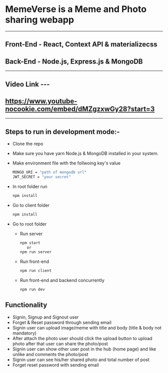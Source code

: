 # MemeVerse is a Meme and Photo sharing webapp
___
## Front-End - React, Context API & materializecss
## Back-End - Node.js, Express.js & MongoDB

---
## Video Link ---
https://www.youtube-nocookie.com/embed/dMZgzxwGy28?start=3
---
___
## Steps to run in development mode:-
* Clone the repo
* Make sure you have yarn Node.js & MongoDB installed in your system.
* Make environment file with the follwoing key's value
  
  ```bash
  MONGO_URI = "path of mongodb url"
  JWT_SECRET = "your secret"
  ```
* In root folder run
  ```bash
  npm install
  ```
* Go to client folder
  ```bash
  npm install
  ``` 
* Go to root folder
  * Run server
    ```bash 
    npm start
       or
    npm run server
    ```
  * Run front-end 
     ```bash
     npm run client
  * Run front-end and backend concurrently
     ```bash
     npm run dev
     ```
## Functionality
  * Signin, Signup and Signout user
  * Forget & Reset password through sending email
  * Signin user can upload image/meme with title and body (title & body not mandatory)
  * After attach the photo user should click the upload button to upload photo after that user can share the photo/post 
  * Signin user can show other user post in the hub (home page) and like unlike and comments the photo/post
  * Signin user can see his/her shared photo and total number of post
  * Forget reset password with sending email

